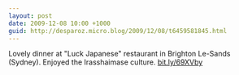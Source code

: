 ```yaml
---
layout: post
date: 2009-12-08 10:00 +1000
guid: http://desparoz.micro.blog/2009/12/08/t6459581845.html
---
```

Lovely dinner at "Luck Japanese" restaurant in Brighton Le-Sands (Sydney). Enjoyed the Irasshaimase culture. [bit.ly/69XVby](http://bit.ly/69XVby)
